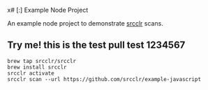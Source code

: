 x# [:] Example Node Project

An example node project to demonstrate [srcclr](https://www.srcclr.com) scans.


## Try me! this is the test pull test 1234567


```
brew tap srcclr/srcclr
brew install srcclr
srcclr activate
srcclr scan --url https://github.com/srcclr/example-javascript
```

